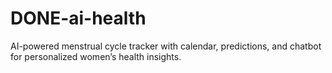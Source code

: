 # DONE-ai-health
AI-powered menstrual cycle tracker with calendar, predictions, and chatbot for personalized women’s health insights. 

